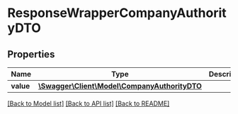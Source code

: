 # ResponseWrapperCompanyAuthorityDTO

## Properties
Name | Type | Description | Notes
------------ | ------------- | ------------- | -------------
**value** | [**\Swagger\Client\Model\CompanyAuthorityDTO**](CompanyAuthorityDTO.md) |  | [optional] 

[[Back to Model list]](../../README.md#documentation-for-models) [[Back to API list]](../../README.md#documentation-for-api-endpoints) [[Back to README]](../../README.md)

